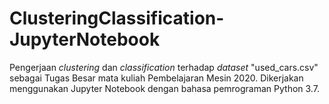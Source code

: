 # ClusteringClassification-JupyterNotebook
Pengerjaan _clustering_ dan _classification_ terhadap _dataset_ "used_cars.csv" sebagai Tugas Besar mata kuliah Pembelajaran Mesin 2020. Dikerjakan menggunakan Jupyter Notebook dengan bahasa pemrograman Python 3.7.
